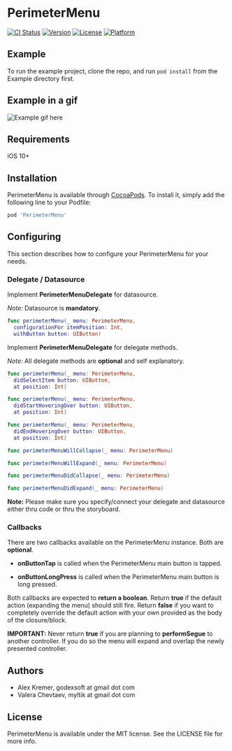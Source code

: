 # PerimeterMenu

[![CI Status](http://img.shields.io/travis/godexsoft/PerimeterMenu.svg?style=flat)](https://travis-ci.org/godexsoft/PerimeterMenu)
[![Version](https://img.shields.io/cocoapods/v/PerimeterMenu.svg?style=flat)](http://cocoapods.org/pods/PerimeterMenu)
[![License](https://img.shields.io/cocoapods/l/PerimeterMenu.svg?style=flat)](http://cocoapods.org/pods/PerimeterMenu)
[![Platform](https://img.shields.io/cocoapods/p/PerimeterMenu.svg?style=flat)](http://cocoapods.org/pods/PerimeterMenu)

## Example

To run the example project, clone the repo, and run `pod install` from the Example directory first.

## Example in a gif

![Example gif here](https://media.giphy.com/media/ywlOFzFBnkgrPUL1jZ/giphy.gif)

## Requirements

iOS 10+

## Installation

PerimeterMenu is available through [CocoaPods](http://cocoapods.org). To install
it, simply add the following line to your Podfile:

```ruby
pod 'PerimeterMenu'
```

## Configuring
This section describes how to configure your PerimeterMenu for your needs.

### Delegate / Datasource

Implement __PerimeterMenuDelegate__ for datasource.

_Note:_ Datasource is __mandatory__.

```swift
func perimeterMenu(_ menu: PerimeterMenu,
  configurationFor itemPosition: Int,
  withButton button: UIButton)
```

Implement __PerimeterMenuDelegate__ for delegate methods.

_Note:_ All delegate methods are __optional__ and self explanatory.

```swift
func perimeterMenu(_ menu: PerimeterMenu,
  didSelectItem button: UIButton,
  at position: Int)

func perimeterMenu(_ menu: PerimeterMenu,
  didStartHoveringOver button: UIButton,
  at position: Int)

func perimeterMenu(_ menu: PerimeterMenu,
  didEndHoveringOver button: UIButton,
  at position: Int)

func perimeterMenuWillCollapse(_ menu: PerimeterMenu)

func perimeterMenuWillExpand(_ menu: PerimeterMenu)

func perimeterMenuDidCollapse(_ menu: PerimeterMenu)

func perimeterMenuDidExpand(_ menu: PerimeterMenu)
```

__Note:__ Please make sure you specify/connect your delegate and datasource either thru code or thru the storyboard.

### Callbacks

There are two callbacks available on the PerimeterMenu instance. Both are __optional__.

- __onButtonTap__ is called when the PerimeterMenu main button is tapped.

- __onButtonLongPress__ is called when the PerimeterMenu main button is long pressed.

Both callbacks are expected to __return a boolean__.
Return __true__ if the default action (expanding the menu) should still fire.
Return __false__ if you want to completely override the default action with your own provided as the body of the closure/block.

__IMPORTANT:__ Never return __true__ if you are planning to __performSegue__ to another controller. If you do so the menu will expand and overlap the newly presented controller.

## Authors

- Alex Kremer, godexsoft at gmail dot com
- Valera Chevtaev, myltik at gmail dot com

## License

PerimeterMenu is available under the MIT license. See the LICENSE file for more info.
